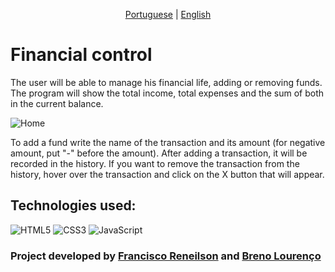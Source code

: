 <p align="center">
  <a href="./README.md">Portuguese</a>
  | 
  <a href="./README_eng.md">English</a>
</p>

<h1>Financial control</h1>

<p>The user will be able to manage his financial life, adding or removing funds. The program will show the total income, total expenses and the sum of both in the current balance.</p>

<img src="./assets/demo/home.png" alt="Home">

<p>To add a fund write the name of the transaction and its amount (for negative amount, put "-" before the amount). After adding a transaction, it will be recorded in the history. If you want to remove the transaction from the history, hover over the transaction and click on the X button that will appear.</p>

<h2>Technologies used:</h2>
<div style="display: inline_block">
  <img alt="HTML5" src="https://img.shields.io/badge/HTML5-E34F26?style=for-the-badge&logo=html5&logoColor=white">
  <img alt="CSS3" src="https://img.shields.io/badge/CSS3-1572B6?style=for-the-badge&logo=css3&logoColor=white">
  <img alt="JavaScript" src="https://img.shields.io/badge/JavaScript-F7DF1E?style=for-the-badge&logo=javascript&logoColor=black">
</div>

<h3>Project developed by 
  <a href="https://github.com/renehtar">Francisco Reneilson</a> and 
  <a href="https://github.com/breno05s">Breno Lourenço</a>
</h3>